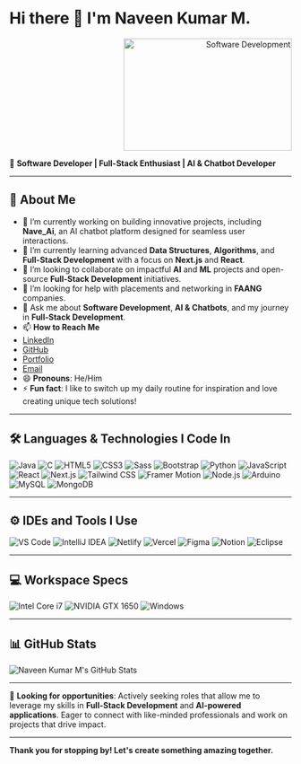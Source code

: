 # Hi there 👋 I'm **Naveen Kumar M.**

<div align="right">
  <img src="https://link-to-your-video-or-gif.gif" alt="Software Development" width="300" height="200"/>
</div>

🚀 **Software Developer | Full-Stack Enthusiast | AI & Chatbot Developer**

---

## 💼 About Me
- 🔭 I’m currently working on building innovative projects, including **Nave_Ai**, an AI chatbot platform designed for seamless user interactions.
- 🌱 I’m currently learning advanced **Data Structures**, **Algorithms**, and **Full-Stack Development** with a focus on **Next.js** and **React**.
- 👯 I’m looking to collaborate on impactful **AI** and **ML** projects and open-source **Full-Stack Development** initiatives.
- 🤔 I’m looking for help with placements and networking in **FAANG** companies.
- 💬 Ask me about **Software Development**, **AI & Chatbots**, and my journey in **Full-Stack Development**.
- 📫 **How to Reach Me**
- [LinkedIn](https://www.linkedin.com/in/naveen2908/)
- [GitHub](https://github.com/Naveee08/)
- [Portfolio](https://navee.vercel.app/)
- [Email](mailto:naveen04861@gmail.com)
- 😄 **Pronouns**: He/Him  
- ⚡ **Fun fact**: I like to switch up my daily routine for inspiration and love creating unique tech solutions!

---

## 🛠️ Languages & Technologies I Code In

<p align="left">
  <img src="https://img.shields.io/badge/Java-007396?style=for-the-badge&logo=java&logoColor=white" alt="Java"/>
  <img src="https://img.shields.io/badge/C-00599C?style=for-the-badge&logo=c&logoColor=white" alt="C"/>
  <img src="https://img.shields.io/badge/HTML5-E34F26?style=for-the-badge&logo=html5&logoColor=white" alt="HTML5"/>
  <img src="https://img.shields.io/badge/CSS3-1572B6?style=for-the-badge&logo=css3&logoColor=white" alt="CSS3"/>
  <img src="https://img.shields.io/badge/Sass-CC6699?style=for-the-badge&logo=sass&logoColor=white" alt="Sass"/>
  <img src="https://img.shields.io/badge/Bootstrap-7952B3?style=for-the-badge&logo=bootstrap&logoColor=white" alt="Bootstrap"/>
  <img src="https://img.shields.io/badge/Python-3776AB?style=for-the-badge&logo=python&logoColor=white" alt="Python"/>
  <img src="https://img.shields.io/badge/JavaScript-F7DF1E?style=for-the-badge&logo=javascript&logoColor=black" alt="JavaScript"/>
  <img src="https://img.shields.io/badge/React-61DAFB?style=for-the-badge&logo=react&logoColor=black" alt="React"/>
  <img src="https://img.shields.io/badge/Next.js-000000?style=for-the-badge&logo=next.js&logoColor=white" alt="Next.js"/>
  <img src="https://img.shields.io/badge/Tailwind_CSS-38B2AC?style=for-the-badge&logo=tailwind-css&logoColor=white" alt="Tailwind CSS"/>
  <img src="https://img.shields.io/badge/Framer_Motion-0055FF?style=for-the-badge&logo=framer&logoColor=white" alt="Framer Motion"/>
  <img src="https://img.shields.io/badge/Node.js-339933?style=for-the-badge&logo=node.js&logoColor=white" alt="Node.js"/>
  <img src="https://img.shields.io/badge/Arduino-00979D?style=for-the-badge&logo=arduino&logoColor=white" alt="Arduino"/>
  <img src="https://img.shields.io/badge/MySQL-4479A1?style=for-the-badge&logo=mysql&logoColor=white" alt="MySQL"/>
  <img src="https://img.shields.io/badge/MongoDB-47A248?style=for-the-badge&logo=mongodb&logoColor=white" alt="MongoDB"/>
</p>

---

## ⚙️ IDEs and Tools I Use

<p align="left">
  <img src="https://img.shields.io/badge/VS_Code-007ACC?style=for-the-badge&logo=visual%20studio%20code&logoColor=white" alt="VS Code"/>
  <img src="https://img.shields.io/badge/IntelliJ_IDEA-000000?style=for-the-badge&logo=intellij-idea&logoColor=white" alt="IntelliJ IDEA"/>
  <img src="https://img.shields.io/badge/Netlify-00C7B7?style=for-the-badge&logo=netlify&logoColor=white" alt="Netlify"/>
  <img src="https://img.shields.io/badge/Vercel-000000?style=for-the-badge&logo=vercel&logoColor=white" alt="Vercel"/>
  <img src="https://img.shields.io/badge/Figma-F24E1E?style=for-the-badge&logo=figma&logoColor=white" alt="Figma"/>
  <img src="https://img.shields.io/badge/Notion-000000?style=for-the-badge&logo=notion&logoColor=white" alt="Notion"/>
  <img src="https://img.shields.io/badge/Eclipse-2C2255?style=for-the-badge&logo=eclipse&logoColor=white" alt="Eclipse"/>
</p>

---

## 💻 Workspace Specs

<p align="left">
  <img src="https://img.shields.io/badge/Intel-Core_i7-0071C5?style=for-the-badge&logo=intel&logoColor=white" alt="Intel Core i7"/>
  <img src="https://img.shields.io/badge/NVIDIA-GTX_1650-76B900?style=for-the-badge&logo=nvidia&logoColor=white" alt="NVIDIA GTX 1650"/>
  <img src="https://img.shields.io/badge/Windows-0078D6?style=for-the-badge&logo=windows&logoColor=white" alt="Windows"/>
</p>

---

## 📊 GitHub Stats
<p align="left">
  <img src="https://github-readme-stats.vercel.app/api?username=Naveee08&show_icons=true&theme=radical" alt="Naveen Kumar M's GitHub Stats"/>
</p>

---

👀 **Looking for opportunities**: Actively seeking roles that allow me to leverage my skills in **Full-Stack Development** and **AI-powered applications**. Eager to connect with like-minded professionals and work on projects that drive impact.

---

**Thank you for stopping by! Let's create something amazing together.**

